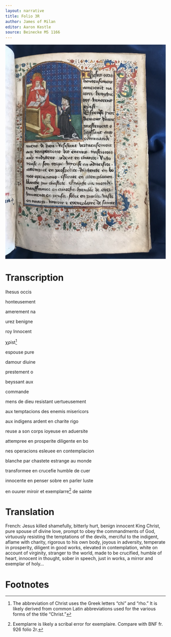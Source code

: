```yaml
---
layout: narrative
title: Folio 3R
author: James of Milan
editor: Aaron Kestle
source: Beinecke MS 1166
---
```


![Beinecke MS 1166 Folio 3R](https://raw.githubusercontent.com/oldfrenchtexts/L-aiguillon-d-amour-divine/master/assets/3R.jpg)

# Transcription

Ihesus occis 

honteusement 

amerement na 

urez benigne 

roy Innocent 

χρist[^1]

espouse pure 

damour diuine 

prestement o 

beyssant aux 

commande 

mens de dieu resistant uertueusement 

aux temptacions des enemis misericors 

aux indigens ardent en charite rigo 

reuse a son corps ioyeuse en aduersite 

attempree en prosperite diligente en bo 

nes operacions esleuee en contemplacion 

blanche par chastete estrange au monde 

transformee en crucefie humble de cuer 

innocente en penser sobre en parler Iuste 

en ouurer miroir et exemplarre[^2] de sainte 

# Translation

French: Jesus killed shamefully, bitterly hurt, benign innocent King Christ, pure spouse of divine love, prompt to obey the commandments of God, virtuously resisting the temptations of the devils, merciful to the indigent, aflame with charity, rigorous to his own body, joyous in adversity, temperate in prosperity, diligent in good works, elevated in contemplation, white on account of virginity, stranger to the world, made to be crucified, humble of heart, innocent in thought, sober in speech, just in works, a mirror and exemplar of holy… 

# Footnotes

[^1]: The abbreviation of Christ uses the Greek letters “chi” and “rho.” It is likely derived from common Latin abbreviations used for the various forms of the title “Christ.”

[^2]: Exemplarre is likely a scribal error for exemplaire. Compare with BNF fr. 926 folio 2r. 
